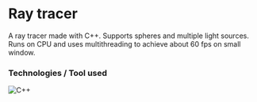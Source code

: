 # Ray tracer

A ray tracer made with C++. Supports spheres and multiple light sources. Runs on CPU and uses multithreading to achieve about 60 fps on small window.

### Technologies / Tool used


![C++](https://img.shields.io/badge/c++-%2300599C.svg?style=for-the-badge&logo=c%2B%2B&logoColor=white)
